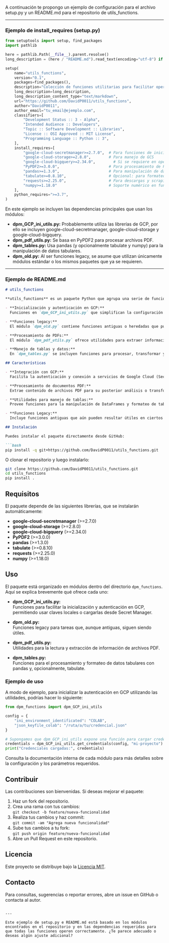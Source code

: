 A continuación te propongo un ejemplo de configuración para el archivo setup.py y un README.md para el repositorio de utils_functions.

---

### Ejemplo de install_requires (setup.py)

```python
from setuptools import setup, find_packages
import pathlib

here = pathlib.Path(__file__).parent.resolve()
long_description = (here / "README.md").read_text(encoding="utf-8") if (here / "README.md").exists() else ""

setup(
    name="utils_functions",
    version="0.1",
    packages=find_packages(),
    description="Colección de funciones utilitarias para facilitar operaciones en la nube y el procesamiento de datos (GCP, PDFs, tablas y más).",
    long_description=long_description,
    long_description_content_type="text/markdown",
    url="https://github.com/DavidP0011/utils_functions",
    author="DavidP0011",
    author_email="tu_email@ejemplo.com",
    classifiers=[
        "Development Status :: 3 - Alpha",
        "Intended Audience :: Developers",
        "Topic :: Software Development :: Libraries",
        "License :: OSI Approved :: MIT License",
        "Programming Language :: Python :: 3",
    ],
    install_requires=[
        "google-cloud-secretmanager>=2.7.0",  # Para funciones de inicialización GCP (dpm_GCP_ini_utils.py)
        "google-cloud-storage>=2.8.0",        # Para manejo de GCS
        "google-cloud-bigquery>=2.34.0",        # Si se requiere en operaciones GCP
        "PyPDF2>=3.0.0",                      # Para procesamiento de PDFs (dpm_pdf_utils.py)
        "pandas>=1.3.0",                      # Para manipulación de datos en dpm_tables.py y otros módulos
        "tabulate>=0.8.10",                   # Opcional: para formateo de tablas en dpm_tables.py
        "requests>=2.25.0",                   # Para descargas y scraping en algunos módulos
        "numpy>=1.18.0"                       # Soporte numérico en funciones de tablas
    ],
    python_requires=">=3.7",
)
```

En este ejemplo se incluyen las dependencias principales que usan los módulos:

- **dpm_GCP_ini_utils.py:** Probablemente utiliza las librerías de GCP, por ello se incluyen google-cloud-secretmanager, google-cloud-storage y google-cloud-bigquery.
- **dpm_pdf_utils.py:** Se basa en PyPDF2 para procesar archivos PDF.
- **dpm_tables.py:** Usa pandas (y opcionalmente tabulate y numpy) para la manipulación de datos tabulares.
- **dpm_old.py:** Al ser funciones legacy, se asume que utilizan únicamente módulos estándar o los mismos paquetes que ya se requieren.

---

### Ejemplo de README.md

```markdown
# utils_functions

**utils_functions** es un paquete Python que agrupa una serie de funciones utilitarias para facilitar tareas comunes en el desarrollo de soluciones de procesamiento de datos y operaciones en la nube. Este repositorio incluye módulos para:

- **Inicialización y autenticación en GCP:**  
  Funciones en `dpm_GCP_ini_utils.py` que simplifican la configuración y autenticación para acceder a servicios de Google Cloud Platform.

- **Funciones legacy:**  
  El módulo `dpm_old.py` contiene funciones antiguas o heredadas que pueden seguir siendo útiles en ciertos contextos.

- **Procesamiento de PDFs:**  
  El módulo `dpm_pdf_utils.py` ofrece utilidades para extraer información y manipular documentos PDF, aprovechando la librería PyPDF2.

- **Manejo de tablas y datos:**  
  En `dpm_tables.py` se incluyen funciones para procesar, transformar y formatear datos tabulares utilizando pandas y herramientas complementarias.

## Características

- **Integración con GCP:**  
  Facilita la autenticación y conexión a servicios de Google Cloud (Secret Manager, Storage y BigQuery).

- **Procesamiento de documentos PDF:**  
  Extrae contenido de archivos PDF para su posterior análisis o transformación.

- **Utilidades para manejo de tablas:**  
  Provee funciones para la manipulación de DataFrames y formateo de tablas.

- **Funciones Legacy:**  
  Incluye funciones antiguas que aún pueden resultar útiles en ciertos proyectos.

## Instalación

Puedes instalar el paquete directamente desde GitHub:

```bash
pip install -q git+https://github.com/DavidP0011/utils_functions.git
```

O clonar el repositorio y luego instalarlo:

```bash
git clone https://github.com/DavidP0011/utils_functions.git
cd utils_functions
pip install .
```

## Requisitos

El paquete depende de las siguientes librerías, que se instalarán automáticamente:

- **google-cloud-secretmanager** (>=2.7.0)
- **google-cloud-storage** (>=2.8.0)
- **google-cloud-bigquery** (>=2.34.0)
- **PyPDF2** (>=3.0.0)
- **pandas** (>=1.3.0)
- **tabulate** (>=0.8.10)
- **requests** (>=2.25.0)
- **numpy** (>=1.18.0)

## Uso

El paquete está organizado en módulos dentro del directorio `dpm_functions`. Aquí se explica brevemente qué ofrece cada uno:

- **dpm_GCP_ini_utils.py:**  
  Funciones para facilitar la inicialización y autenticación en GCP, permitiendo usar claves locales o cargarlas desde Secret Manager.

- **dpm_old.py:**  
  Funciones legacy para tareas que, aunque antiguas, siguen siendo útiles.

- **dpm_pdf_utils.py:**  
  Utilidades para la lectura y extracción de información de archivos PDF.

- **dpm_tables.py:**  
  Funciones para el procesamiento y formateo de datos tabulares con pandas y, opcionalmente, tabulate.

### Ejemplo de uso

A modo de ejemplo, para inicializar la autenticación en GCP utilizando las utilidades, podrías hacer lo siguiente:

```python
from dpm_functions import dpm_GCP_ini_utils

config = {
    "ini_environment_identificated": "COLAB",
    "json_keyfile_colab": "/ruta/a/tu/credencial.json"
}

# Supongamos que dpm_GCP_ini_utils expone una función para cargar credenciales:
credentials = dpm_GCP_ini_utils.get_credentials(config, "mi-proyecto")
print("Credenciales cargadas:", credentials)
```

Consulta la documentación interna de cada módulo para más detalles sobre la configuración y los parámetros requeridos.

## Contribuir

Las contribuciones son bienvenidas. Si deseas mejorar el paquete:

1. Haz un fork del repositorio.
2. Crea una rama con tus cambios:  
   `git checkout -b feature/nueva-funcionalidad`
3. Realiza tus cambios y haz commit:  
   `git commit -am "Agrega nueva funcionalidad"`
4. Sube tus cambios a tu fork:  
   `git push origin feature/nueva-funcionalidad`
5. Abre un Pull Request en este repositorio.

## Licencia

Este proyecto se distribuye bajo la [Licencia MIT](LICENSE).

## Contacto

Para consultas, sugerencias o reportar errores, abre un issue en GitHub o contacta al autor.
```

---

Este ejemplo de setup.py e README.md está basado en los módulos encontrados en el repositorio y en las dependencias requeridas para que todas las funciones operen correctamente. ¿Te parece adecuado o deseas algún ajuste adicional?
